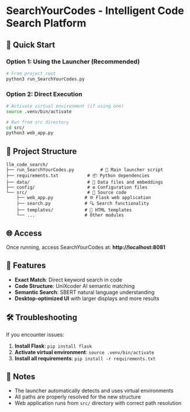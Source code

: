# SearchYourCodes - Intelligent Code Search Platform

## 🚀 Quick Start

### Option 1: Using the Launcher (Recommended)
```bash
# From project root
python3 run_SearchYourCodes.py
```

### Option 2: Direct Execution
```bash
# Activate virtual environment (if using one)
source .venv/bin/activate

# Run from src directory
cd src/
python3 web_app.py
```

## 📁 Project Structure

```
llm_code_search/
├── run_SearchYourCodes.py          # 🚀 Main launcher script
├── requirements.txt           # 📦 Python dependencies
├── data/                      # 💾 Data files and embeddings
├── config/                    # ⚙️ Configuration files
└── src/                       # 📂 Source code
    ├── web_app.py            # 🌐 Flask web application
    ├── search.py             # 🔍 Search functionality
    ├── templates/            # 🎨 HTML templates
    └── ...                   # Other modules
```

## 🌐 Access

Once running, access SearchYourCodes at: **http://localhost:8081**

## 🔧 Features

- **Exact Match**: Direct keyword search in code
- **Code Structure**: UniXcoder AI semantic matching
- **Semantic Search**: SBERT natural language understanding
- **Desktop-optimized UI** with larger displays and more results

## 🛠️ Troubleshooting

If you encounter issues:

1. **Install Flask**: `pip install flask`
2. **Activate virtual environment**: `source .venv/bin/activate`
3. **Install all requirements**: `pip install -r requirements.txt`

## 📝 Notes

- The launcher automatically detects and uses virtual environments
- All paths are properly resolved for the new structure
- Web application runs from `src/` directory with correct path resolution
